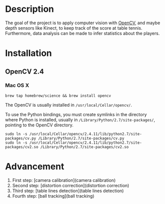 Description
===========
The goal of the project is to apply computer vision with [OpenCV](http://opencv.org/), and maybe depth sensors like Kinect, to keep track of the score at table tennis. Furthermore, data analysis can be made to infer statistics about the players.


Installation
============

OpenCV 2.4
----------

### Mac OS X

```
brew tap homebrew/science && brew install opencv
```

The OpenCV is usually installed in `/usr/local/Cellar/opencv/`.

To use the Python bindings, you must create symlinks in the directory where Python is installed, usually in `/Library/Python/2.7/site-packages/`, pointing to the OpenCV directory.

```
sudo ln -s /usr/local/Cellar/opencv/2.4.11/lib/python2.7/site-packages/cv.py /Library/Python/2.7/site-packages/cv.py
sudo ln -s /usr/local/Cellar/opencv/2.4.11/lib/python2.7/site-packages/cv2.so /Library/Python/2.7/site-packages/cv2.so
```


Advancement
===========

1. First step: [camera calibration](camera calibration)
1. Second step: [distortion correction](distortion correction)
3. Third step: [table lines detection](table lines detection)
4. Fourth step: [ball tracking](ball tracking)


